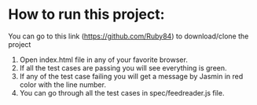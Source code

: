 # How to run this project:

You can go to this link (https://github.com/Ruby84) to download/clone the project 

1. Open index.html file in any of your favorite browser.
2. If all the test cases are passing you will see everything is green.
3. If any of the test case failing you will get a message by Jasmin in red color with the line number.
4. You can go through all the test cases in spec/feedreader.js file.
